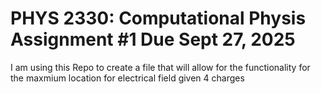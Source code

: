 # PHYS 2330: Computational Physis Assignment #1 Due Sept 27, 2025

I am using this Repo to create a file that will allow for the functionality for the maxmium location for electrical field given 4 charges

